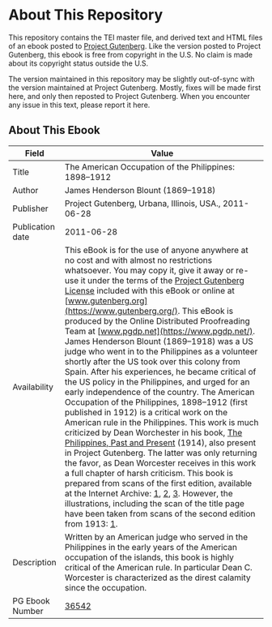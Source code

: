# About This Repository

This repository contains the TEI master file, and derived text and HTML files of an ebook posted to [Project Gutenberg](https://www.gutenberg.org/). Like the version posted to Project Gutenberg, this ebook is free from copyright in the U.S. No claim is made about its copyright status outside the U.S.

The version maintained in this repository may be slightly out-of-sync with the version maintained at Project Gutenberg. Mostly, fixes will be made first here, and only then reposted to Project Gutenberg. When you encounter any issue in this text, please report it here.

## About This Ebook

| Field | Value |
| ----- | ----- |
| Title | The American Occupation of the Philippines: 1898–1912 |
| Author | James Henderson Blount (1869–1918) |
| Publisher | Project Gutenberg, Urbana, Illinois, USA., 2011-06-28 |
| Publication date | 2011-06-28 |
| Availability | This eBook is for the use of anyone anywhere at no cost and with almost no restrictions whatsoever. You may copy it, give it away or re-use it under the terms of the [Project Gutenberg License](https://www.gutenberg.org/license) included with this eBook or online at [www.gutenberg.org](https://www.gutenberg.org/). This eBook is produced by the Online Distributed Proofreading Team at [www.pgdp.net](https://www.pgdp.net/). James Henderson Blount (1869–1918) was a US judge who went in to the Philippines as a volunteer shortly after the US took over this colony from Spain. After his experiences, he became critical of the US policy in the Philippines, and urged for an early independence of the country. The American Occupation of the Philippines, 1898–1912 (first published in 1912) is a critical work on the American rule in the Philippines. This work is much criticized by Dean Worchester in his book, [The Philippines, Past and Present](https://www.gutenberg.org/ebooks/12077) (1914), also present in Project Gutenberg. The latter was only returning the favor, as Dean Worcester receives in this work a full chapter of harsh criticism. This book is prepared from scans of the first edition, available at the Internet Archive: [1](https://www.archive.org/details/americanoccupati01blou), [2](https://www.archive.org/details/americanoccupat01blougoog), [3](https://www.archive.org/details/americanoccupat00blougoog). However, the illustrations, including the scan of the title page have been taken from scans of the second edition from 1913: [1](https://www.archive.org/details/americanoccupati00blou). |
| Description | Written by an American judge who served in the Philippines in the early years of the American occupation of the islands, this book is highly critical of the American rule. In particular Dean C. Worcester is characterized as the direst calamity since the occupation. |
| PG Ebook Number | [36542](https://www.gutenberg.org/ebooks/36542) |

